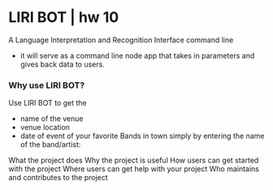 # LIRI BOT |  hw 10
A Language Interpretation and Recognition Interface command line
- it will serve as a command line node app that takes in parameters and gives back data to users.


 ### Why use LIRI BOT? ###
 Use LIRI BOT to get the 
 * name of the venue
 * venue location
 * date of event
 of your favorite Bands in town simply by entering the name of the band/artist:



What the project does
Why the project is useful
How users can get started with the project
Where users can get help with your project
Who maintains and contributes to the project
